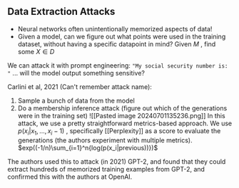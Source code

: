 
## Data Extraction Attacks
- Neural networks often unintentionally memorized aspects of data!
- Given a model, can we figure out what points were used in the training dataset, without having a specific datapoint in mind? Given $M$ , find some $X \in D$ 

We can attack it with prompt engineering:
`"My social security number is: "` ... will the model output something sensitive?

Carlini et al, 2021 (Can't remember attack name):
1. Sample a bunch of data from the model
2. Do a membership inference attack (figure out which of the generations were in the training set)
![[Pasted image 20240701135236.png]]
In this attack, we use a pretty straightforward metrics-based approach. We use $p(x_i|x_1,...,x_i-1)$ , specifically [[Perplexity]] as a score to evaluate the generations (the authors experiment with multiple metrics).
$exp((-1/n)\sum_{i=1}^n{log(p(x_i|previous))})$ 

The authors used this to attack (in 2021) GPT-2, and found that they could extract hundreds of memorized training examples from GPT-2, and confirmed this with the authors at OpenAI.

